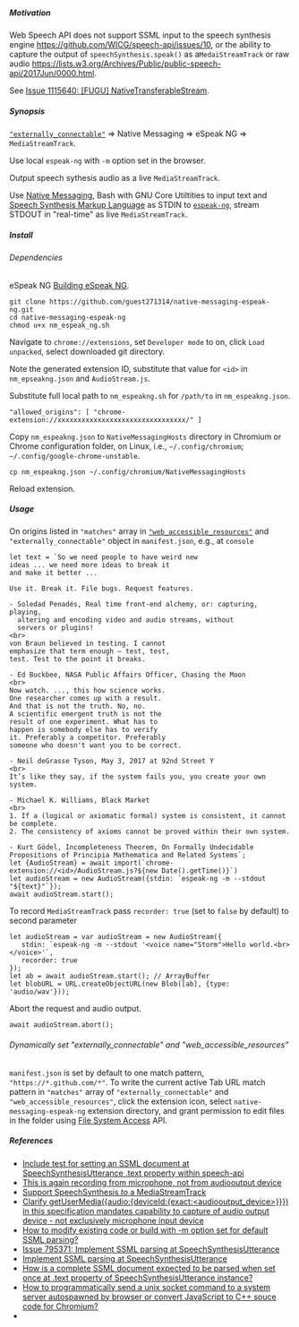<h5>Motivation</h5>

Web Speech API does not support SSML input to the speech synthesis engine https://github.com/WICG/speech-api/issues/10, or the ability to capture the output of `speechSynthesis.speak()` as a`MedaiStreamTrack` or raw audio https://lists.w3.org/Archives/Public/public-speech-api/2017Jun/0000.html.

See [Issue 1115640: [FUGU] NativeTransferableStream](https://bugs.chromium.org/p/chromium/issues/detail?id=1115640).

<h5>Synopsis</h5>

[`"externally_connectable"`](https://developer.chrome.com/docs/extensions/mv3/manifest/externally_connectable/) => Native Messaging => eSpeak NG => `MediaStreamTrack`.

Use local `espeak-ng` with `-m` option set in the browser. 

Output speech sythesis audio as a live `MediaStreamTrack`.

Use [Native Messaging](https://developer.chrome.com/extensions/nativeMessaging), Bash with GNU Core Utiltities to input text and [Speech Synthesis Markup Language](https://www.w3.org/TR/speech-synthesis11/) as STDIN to [`espeak-ng`](https://github.com/espeak-ng/espeak-ng), stream STDOUT in "real-time" as live `MediaStreamTrack`. 

<h5>Install<h5>

<h6>Dependencies</h6>

eSpeak NG [Building eSpeak NG](https://github.com/espeak-ng/espeak-ng/blob/master/docs/building.md#building-espeak-ng).
 

```
git clone https://github.com/guest271314/native-messaging-espeak-ng.git
cd native-messaging-espeak-ng
chmod u+x nm_espeak_ng.sh
 ```

Navigate to `chrome://extensions`, set `Developer mode` to on, click `Load unpacked`, select downloaded git directory.

Note the generated extension ID, substitute that value for `<id>` in `nm_epseakng.json` and `AudioStream.js`.

Substitute full local path to `nm_espeakng.sh` for `/path/to` in `nm_espeakng.json`.
  
```
"allowed_origins": [ "chrome-extension://xxxxxxxxxxxxxxxxxxxxxxxxxxxxxxxx/" ]
```

Copy `nm_espeakng.json` to `NativeMessagingHosts` directory in Chromium or Chrome configuration folder, on Linux, i.e., `~/.config/chromium`; `~/.config/google-chrome-unstable`.

`cp nm_espeakng.json ~/.config/chromium/NativeMessagingHosts`

Reload extension.

<h5>Usage</h5>

On origins listed in `"matches"` array in [`"web_accessible_resources"`](https://developer.chrome.com/docs/extensions/mv3/manifest/web_accessible_resources/) and `"externally_connectable"` object in `manifest.json`, e.g., at `console`

```
let text = `So we need people to have weird new
ideas ... we need more ideas to break it
and make it better ...

Use it. Break it. File bugs. Request features.

- Soledad Penadés, Real time front-end alchemy, or: capturing, playing,
  altering and encoding video and audio streams, without
  servers or plugins!
<br>  
von Braun believed in testing. I cannot
emphasize that term enough – test, test,
test. Test to the point it breaks.

- Ed Buckbee, NASA Public Affairs Officer, Chasing the Moon
<br>
Now watch. ..., this how science works.
One researcher comes up with a result.
And that is not the truth. No, no.
A scientific emergent truth is not the
result of one experiment. What has to
happen is somebody else has to verify
it. Preferably a competitor. Preferably
someone who doesn't want you to be correct.

- Neil deGrasse Tyson, May 3, 2017 at 92nd Street Y
<br>
It’s like they say, if the system fails you, you create your own system.

- Michael K. Williams, Black Market
<br>
1. If a (logical or axiomatic formal) system is consistent, it cannot be complete.
2. The consistency of axioms cannot be proved within their own system.

- Kurt Gödel, Incompleteness Theorem, On Formally Undecidable Propositions of Principia Mathematica and Related Systems`;
let {AudioStream} = await import(`chrome-extension://<id>/AudioStream.js?${new Date().getTime()}`)
let audioStream = new AudioStream({stdin: `espeak-ng -m --stdout "${text}"`});
await audioStream.start();
```
  
To record `MediaStreamTrack` pass `recorder: true` (set to `false` by default) to second parameter
  
```
let audioStream = var audioStream = new AudioStream({
   stdin: `espeak-ng -m --stdout '<voice name="Storm">Hello world.<br></voice>'`, 
   recorder: true
});
let ab = await audioStream.start(); // ArrayBuffer
let blobURL = URL.createObjectURL(new Blob([ab], {type: 'audio/wav'}));
```
  
Abort the request and audio output.
  
```
await audioStream.abort();
```

<h6>Dynamically set "externally_connectable" and "web_accessible_resources"</h6>

`manifest.json` is set by default to one match pattern, `"https://*.github.com/*"`. To write the current active Tab URL match pattern in `"matches"` array of `"externally_connectable"` and `"web_accessible_resources"`, click the extension icon, select `native-messaging-espeak-ng` extension directory, and grant permission to edit files in the folder using [File System Access](https://wicg.github.io/file-system-access) API. 
  
<h5>References</h5>

- [Include test for setting an SSML document at SpeechSynthesisUtterance .text property within speech-api](https://github.com/web-platform-tests/wpt/issues/8712)
- [This is again recording from microphone, not from audiooutput device](https://github.com/guest271314/SpeechSynthesisRecorder/issues/14)
- [Support SpeechSynthesis *to* a MediaStreamTrack](https://github.com/WICG/speech-api/issues/69)
- [Clarify getUserMedia({audio:{deviceId:{exact:<audiooutput_device>}}}) in this specification mandates capability to capture of audio output device - not exclusively microphone input device](https://github.com/w3c/mediacapture-main/issues/650)
- [How to modify existing code or build with -m option set for default SSML parsing?](https://github.com/pettarin/espeakng.js-cdn/issues/1)
- [Issue 795371: Implement SSML parsing at SpeechSynthesisUtterance](https://bugs.chromium.org/p/chromium/issues/detail?id=795371)
- [Implement SSML parsing at SpeechSynthesisUtterance](https://bugzilla.mozilla.org/show_bug.cgi?id=1425523)
- [How is a complete SSML document expected to be parsed when set once at .text property of SpeechSynthesisUtterance instance?](https://github.com/WICG/speech-api/issues/10)
- [How to programmatically send a unix socket command to a system server autospawned by browser or convert JavaScript to C++ souce code for Chromium?](https://stackoverflow.com/questions/48219981/how-to-programmatically-send-a-unix-socket-command-to-a-system-server-autospawne)
- [<script type="shell"> to execute arbitrary shell commands, and import stdout or result written to local file as a JavaScript module](https://github.com/whatwg/html/issues/3443)
- [Add execute() to FileSystemDirectoryHandle](https://github.com/WICG/native-file-system/issues/97)
- [Issue 795371: Implement SSML parsing at SpeechSynthesisUtterance](https://bugs.chromium.org/p/chromium/issues/detail?id=795371)
- [Implement SSML parsing at SpeechSynthesisUtterance](https://bugzilla.mozilla.org/show_bug.cgi?id=1425523)
- [How is a complete SSML document expected to be parsed when set once at .text property of SpeechSynthesisUtterance instance?](https://github.com/WICG/speech-api/issues/10)
- [How to programmatically send a unix socket command to a system server autospawned by browser or convert JavaScript to C++ souce code for Chromium?](https://stackoverflow.com/questions/48219981/how-to-programmatically-send-a-unix-socket-command-to-a-system-server-autospawne)
- [<script type="shell"> to execute arbitrary shell commands, and import stdout or result written to local file as a JavaScript module](https://github.com/whatwg/html/issues/3443)
- [Add execute() to FileSystemDirectoryHandle](https://github.com/WICG/native-file-system/issues/97)
- [SpeechSynthesis *to* a MediaStreamTrack or: How to execute arbitrary shell commands using inotify-tools and DevTools Snippets](https://gist.github.com/guest271314/59406ad47a622d19b26f8a8c1e1bdfd5)
